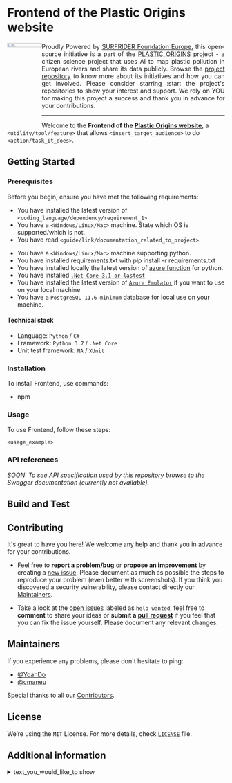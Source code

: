 <h1 align="left">Frontend of the Plastic Origins website</h1>

<a href="https://www.plasticorigins.eu/"><img width="80px" src="https://github.com/surfriderfoundationeurope/The-Plastic-Origins-Project/blob/master/assets/PlasticOrigins_logo.png" width="5%" height="5%" align="left" hspace="0" vspace="0"></a>

  <p align="justify">Proudly Powered by <a href="https://surfrider.eu/">SURFRIDER Foundation Europe</a>, this open-source initiative is a part of the <a href="https://www.plasticorigins.eu/">PLASTIC ORIGINS</a> project - a citizen science project that uses AI to map plastic pollution in European rivers and share its data publicly. Browse the <a href="https://github.com/surfriderfoundationeurope/The-Plastic-Origins-Project">project repository</a> to know more about its initiatives and how you can get involved. Please consider starring :star: the project's repositories to show your interest and support. We rely on YOU for making this project a success and thank you in advance for your contributions.</p>

_________________

<!--- OPTIONAL: You can add badges and shields to reflect the current status of the project, the licence it uses and if any dependencies it uses are up-to-date. Plus they look pretty cool! You can find a list of badges or design your own at https://shields.io/ --->

<!--- TODO: Give a short introduction of product. Let this section explain the objectives or the motivation behind this product. Add a line of information text about what the product does. Your introduction should be around 2 or 3 sentences.--->

<!--- These are just EXAMPLE: add, duplicate or remove as required --->
Welcome to the **Frontend of the [Plastic Origins website](www.plasticorigins.eu)**, a `<utility/tool/feature>` that allows `<insert_target_audience>` to do `<action/task_it_does>`.

## Getting Started
<!--- This section guides users through getting your code up and running on their own system.--->

### Prerequisites

Before you begin, ensure you have met the following requirements:
<!--- These are just EXAMPLE requirements: add, duplicate or remove as required --->
* You have installed the latest version of `<coding_language/dependency/requirement_1>`
* You have a `<Windows/Linux/Mac>` machine. State which OS is supported/which is not.
* You have read `<guide/link/documentation_related_to_project>`.
<!--- More EXAMPLEs from another project's repos: add, duplicate or remove as required --->
* You have a `<Windows/Linux/Mac>` machine supporting python.
* You have installed requirements.txt with pip install -r requirements.txt
* You have installed locally the latest version of [azure function](https://docs.microsoft.com/fr-fr/azure/azure-functions/create-first-function-cli-python?tabs=azure-cli%2Cbash%2Cbrowser#configure-your-local-environment) for python.
* You have installed [`.Net Core 3.1 or lastest`](https://dotnet.microsoft.com/download/dotnet/3.1)
* You have installed the latest version of [`Azure Emulator`](https://docs.microsoft.com/en-us/azure/storage/common/storage-use-emulator) if you want to use on your local machine
* You have a `PostgreSQL 11.6 minimum` database for local use on your machine.

#### Technical stack
<!--- These are just EXAMPLE from another project's repos: add, duplicate or remove as required --->
* Language: `Python` / `C#`
* Framework: `Python 3.7` / `.Net Core`
* Unit test framework: `NA` / `XUnit`

### Installation
<!--- TODO: It's a code block illustrating how to install. Include any system-specific information needed for installation. If there are multiple versions which the user may interface with, an updating section would be useful. Add Dependencies subsection if there are unusual dependencies or dependencies that must be manually installed.--->

<!--- These are just EXAMPLE (copied from current readme file): add, duplicate or remove as required --->
To install Frontend, use commands:
* npm


### Usage
<!---TODO: It's a code block illustrating common usage that might cover basic choices that may affect usage (for instance, if JavaScript, cover promises/callbacks, ES6). If CLI importable, code block indicating both import functionality and usage (if CLI functionality exists, add CLI subsection).If relevant, point to a runnable file for the usage code.--->

<!--- These are just EXAMPLE: Add run commands and examples you think users will find useful or remove this section if not applicable.  --->

To use Frontend, follow these steps:

```
<usage_example>
```

<!--- If needed add here any Extra Sections (must have their own titles).Specifically, the Security section should be here if it wasn't important enough to be placed above.-->

### API references
<!---TODO: Describe exported functions and objects. Describe signatures, return types, callbacks, and events. Cover types covered where not obvious. Describe caveats. If using an external API generator (like go-doc, js-doc, or so on), point to an external API.md file. This can be the only item in the section, if present.--->

<!--- If an external API file is work in progress and/or you are planning to host API specification in the Swagger documentation, you can use the text below as EXAMPLE (add, duplicate or remove as required): -->
*SOON: To see API specification used by this repository browse to the Swagger documentation (currently not available).*

## Build and Test
<!---TODO: Describe and show how to build your code and run the tests. Add information or remove this section if not applicable.--->

## Contributing

It's great to have you here! We welcome any help and thank you in advance for your contributions.

* Feel free to **report a problem/bug** or **propose an improvement** by creating a [new issue](https://github.com/surfriderfoundationeurope/plastic-origin/issues). Please document as much as possible the steps to reproduce your problem (even better with screenshots). If you think you discovered a security vulnerability, please contact directly our [Maintainers](##Maintainers).

* Take a look at the [open issues](https://github.com/surfriderfoundationeurope/plastic-origin/issues) labeled as `help wanted`, feel free to **comment** to share your ideas or **submit a** [**pull request**](https://github.com/surfriderfoundationeurope/plastic-origin/pulls) if you feel that you can fix the issue yourself. Please document any relevant changes.

## Maintainers

If you experience any problems, please don't hesitate to ping:
<!--- Check and update the list of Maintainers and their GIThub contacts -->
* [@YoanDo](https://github.com/YoanDo)
* [@cmaneu](https://github.com/cmaneu)

Special thanks to all our [Contributors](https://github.com/orgs/surfriderfoundationeurope/people).

## License

We’re using the `MIT` License. For more details, check [`LICENSE`](https://github.com/surfriderfoundationeurope/plastic-origin/blob/master/LICENSE) file.

## Additional information
<!--- These are just EXAMPLE: Add information or remove this section if not applicable. --->
<details>
<summary>text_you_would_like_to show</summary>

<!--- TODO: Write here detils that you would like to hide under the summary line of this section ---> `

</details>

